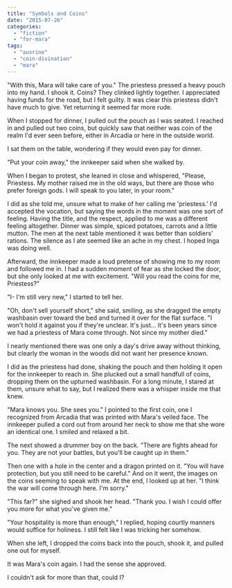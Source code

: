 ```yaml
---
title: "Symbols and Coins"
date: "2015-07-26"
categories: 
  - "fiction"
  - "for-mara"
tags: 
  - "ausrine"
  - "coin-divination"
  - "mara"
---
```


"With this, Mara will take care of you." The priestess pressed a heavy pouch into my hand. I shook it. Coins? They clinked lightly together. I appreciated having funds for the road, but I felt guilty. It was clear this priestess didn't have much to give. Yet returning it seemed far more rude.

When I stopped for dinner, I pulled out the pouch as I was seated. I reached in and pulled out two coins, but quickly saw that neither was coin of the realm I'd ever seen before, either in Arcadia or here in the outside world.

I sat them on the table, wondering if they would even pay for dinner.

"Put your coin away," the innkeeper said when she walked by.

When I began to protest, she leaned in close and whispered, "Please, Priestess. My mother raised me in the old ways, but there are those who prefer foreign gods. I will speak to you later, in your room."

I did as she told me, unsure what to make of her calling me 'priestess.' I'd accepted the vocation, but saying the words in the moment was one sort of feeling. Having the title, and the respect, applied to me was a different feeling altogether. Dinner was simple, spiced potatoes, carrots and a little mutton. The men at the next table mentioned it was better than soldiers' rations. The silence as I ate seemed like an ache in my chest. I hoped Inga was doing well.

Afterward, the innkeeper made a loud pretense of showing me to my room and followed me in. I had a sudden moment of fear as she locked the door, but she only looked at me with excitement. "Will you read the coins for me, Priestess?"

"I- I'm still very new," I started to tell her.

"Oh, don't sell yourself short," she said, smiling, as she dragged the empty washbasin over toward the bed and turned it over for the flat surface. "I won't hold it against you if they're unclear. It's just... it's been years since we had a priestess of Mara come through. Not since my mother died."

I nearly mentioned there was one only a day's drive away without thinking, but clearly the woman in the woods did not want her presence known.

I did as the priestess had done, shaking the pouch and then holding it open for the innkeeper to reach in. She plucked out a small handfull of coins, dropping them on the upturned washbasin. For a long minute, I stared at them, unsure what to say, but I realized there was a whisper inside me that knew.

"Mara knows you. She sees you." I pointed to the first coin, one I recognized from Arcadia that was printed with Mara's veiled face. The innkeeper pulled a cord out from around her neck to show me that she wore an identical one. I smiled and relaxed a bit.

The next showed a drummer boy on the back. "There are fights ahead for you. They are not your battles, but you'll be caught up in them."

Then one with a hole in the center and a dragon printed on it. "You will have protection, but you still need to be careful." And on it went, the images on the coins seeming to speak with me. At the end, I looked up at her. "I think the war will come through here. I'm sorry."

"This far?" she sighed and shook her head. "Thank you. I wish I could offer you more for what you've given me."

"Your hospitality is more than enough," I replied, hoping courtly manners would suffice for holiness. I still felt like I was tricking her somehow.

When she left, I dropped the coins back into the pouch, shook it, and pulled one out for myself.

It was Mara's coin again. I had the sense she approved.

I couldn't ask for more than that, could I?
